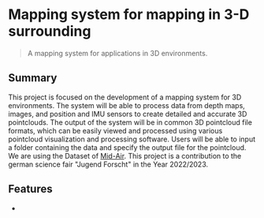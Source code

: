 # Mapping system for mapping in 3-D surrounding 
> A mapping system for applications in 3D environments.

## Summary
This project is focused on the development of a mapping system for 3D environments. The system will be able to process data from depth maps, images, and position and IMU sensors to create detailed and accurate 3D pointclouds. The output of the system will be in common 3D pointcloud file formats, which can be easily viewed and processed using various pointcloud visualization and processing software. Users will be able to input a folder containing the data and specify the output file for the pointcloud. We are using the Dataset of [Mid-Air](https://midair.ulg.ac.be/index.html). This project is a contribution to the german science fair "Jugend Forscht" in the Year 2022/2023.

## Features
- 
